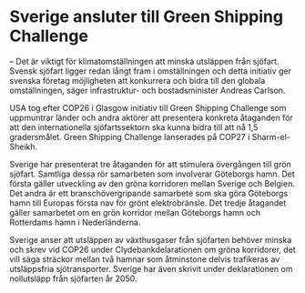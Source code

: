 # Sverige ansluter till Green Shipping Challenge

– Det är viktigt för klimatomställningen att minska utsläppen från sjöfart. Svensk sjöfart ligger redan långt fram i omställningen och detta initiativ ger svenska företag möjligheten att konkurrera och bidra till den globala omställningen, säger infrastruktur\- och bostadsminister Andreas Carlson.

USA tog efter COP26 i Glasgow initiativ till Green Shipping Challenge som uppmuntrar länder och andra aktörer att presentera konkreta åtaganden för att den internationella sjöfartssektorn ska kunna bidra till att nå 1,5 gradersmålet. Green Shipping Challenge lanserades på COP27 i Sharm\-el\-Sheikh.

Sverige har presenterat tre åtaganden för att stimulera övergången till grön sjöfart. Samtliga dessa rör samarbeten som involverar Göteborgs hamn. Det första gäller utveckling av den gröna korridoren mellan Sverige och Belgien. Det andra är ett branschövergripande samarbete som ska göra Göteborgs hamn till Europas första nav för grönt elektrobränsle. Det tredje åtagandet gäller samarbetet om en grön korridor mellan Göteborgs hamn och Rotterdams hamn i Nederländerna.

Sverige anser att utsläppen av växthusgaser från sjöfarten behöver minska och skrev vid COP26 under Clydebankdelarationen om gröna korridorer, det vill säga sträckor mellan två hamnar som åtminstone delvis trafikeras av utsläppsfria sjötransporter. Sverige har även skrivit under deklarationen om nollutsläpp från sjöfarten år 2050\.
